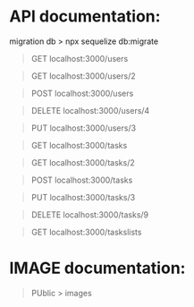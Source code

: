 # API documentation:

migration db > npx sequelize db:migrate

> GET localhost:3000/users

> GET localhost:3000/users/2

> POST localhost:3000/users

> DELETE localhost:3000/users/4

> PUT localhost:3000/users/3

> GET localhost:3000/tasks

> GET localhost:3000/tasks/2

> POST localhost:3000/tasks

> PUT localhost:3000/tasks/3

> DELETE localhost:3000/tasks/9

> GET localhost:3000/taskslists

# IMAGE documentation:

> PUblic > images
